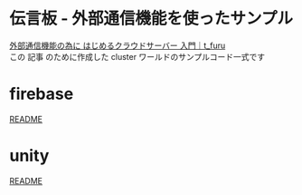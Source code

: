 # 伝言板 - 外部通信機能を使ったサンプル
[外部通信機能の為に はじめるクラウドサーバー 入門｜t_furu](https://zenn.dev/t_furu/books/feaaacbc7c5fbd)  
この 記事 のために作成した cluster ワールドのサンプルコード一式です  

# firebase
[README](./firebase/README.md)  

# unity
[README](./unity/README.md)  

